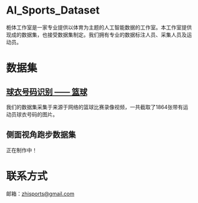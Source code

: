 # AI_Sports_Dataset
栀体工作室是一家专业提供以体育为主题的人工智能数据的工作室。本工作室提供现成的数据集，也接受数据集制定。我们拥有专业的数据标注人员、采集人员及运动员。

# 数据集

## [**球衣号码识别 —— 篮球**](data/Jersey_Number_Recognition)

我们的数据集采集于来源于网络的篮球比赛录像视频，一共截取了1864张带有运动员球衣号码的图片。

## **侧面视角跑步数据集**

正在制作中！


# 联系方式

邮箱：zhisports@gmail.com
